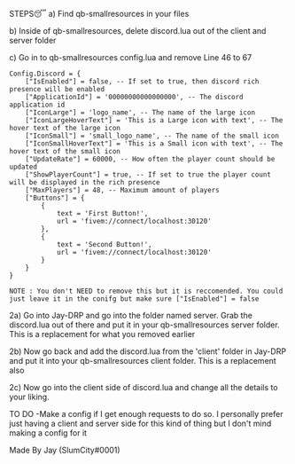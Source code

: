 STEPS😴
a) Find qb-smallresources in your files

b) Inside of qb-smallresources, delete discord.lua out of the client and server folder 

c) Go in to qb-smallresources config.lua and remove Line 46 to 67
```
Config.Discord = {
    ["IsEnabled"] = false, -- If set to true, then discord rich presence will be enabled
    ["ApplicationId"] = '00000000000000000', -- The discord application id
    ["IconLarge"] = 'logo_name', -- The name of the large icon
    ["IconLargeHoverText"] = 'This is a Large icon with text', -- The hover text of the large icon
    ["IconSmall"] = 'small_logo_name', -- The name of the small icon
    ["IconSmallHoverText"] = 'This is a Small icon with text', -- The hover text of the small icon
    ["UpdateRate"] = 60000, -- How often the player count should be updated
    ["ShowPlayerCount"] = true, -- If set to true the player count will be displayed in the rich presence
    ["MaxPlayers"] = 48, -- Maximum amount of players
    ["Buttons"] = {
        {
            text = 'First Button!',
            url = 'fivem://connect/localhost:30120'
        },
        {
            text = 'Second Button!',
            url = 'fivem://connect/localhost:30120'
        }
    }
}
```
    NOTE : You don't NEED to remove this but it is reccomended. You could just leave it in the conifg but make sure ["IsEnabled"] = false 



2a) Go into Jay-DRP and go into the folder named server. Grab the discord.lua out of there and put it in your qb-smallresources server folder. This is a replacement for what you removed earlier

2b) Now go back and add the discord.lua from the 'client' folder in Jay-DRP and put it into your qb-smallresources client folder. This is a replacement also

2c) Now go into the client side of discord.lua and change all the details to your liking.

TO DO
-Make a config if I get enough requests to do so. I personally prefer just having a client and server side for this kind of thing but I don't mind making a config for it








Made By Jay (SlumCity#0001)
